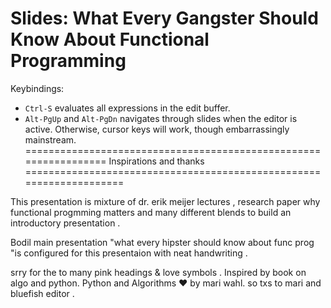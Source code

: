Slides: What Every Gangster Should Know About Functional Programming
===================================================================

Keybindings:

* `Ctrl-S` evaluates all expressions in the edit buffer.
* `Alt-PgUp` and `Alt-PgDn` navigates through slides when the editor is active. Otherwise, cursor keys will work, though embarrassingly mainstream.
=================================================================
Inspirations and thanks 
====================================================================

This presentation is mixture of dr. erik meijer lectures ,
research paper why functional progmming matters and many different
blends to build an introductory presentation .

Bodil main presentation "what every hipster should know about func
prog "is configured for this presentaion with neat handwriting .

srry for the to many pink headings & love symbols  . Inspired
by book on algo and python.
   Python and Algorithms ♥
 by mari wahl.
 so txs to mari and bluefish editor .
